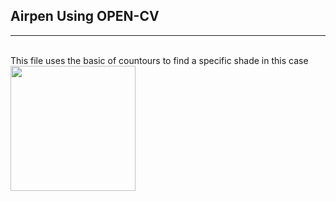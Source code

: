 <h2> Airpen Using OPEN-CV</h2>
<hr>
<br>
This file uses the basic of countours to find a specific shade in this case <img src="https://drive.google.com/file/d/1tpACeeBE-UlLprpKxt9FJanUszwqpKWQ/view?usp=sharing" height=200 width=200></img>
